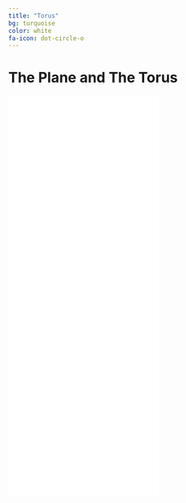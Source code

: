 ```yaml
---
title: "Torus"
bg: turquoise
color: white
fa-icon: dot-circle-o
---
```


<link href="../lib/css/mystyle.css" rel="stylesheet">
    
# The Plane and The Torus

<aside style="width:100%;">
<div class="icontain"><iframe src="/TorusKnotFibration/visuals/toruswithtraveller.html"  frameborder="0" scrolling="no" style="height:800px"></iframe></div>
</aside>


